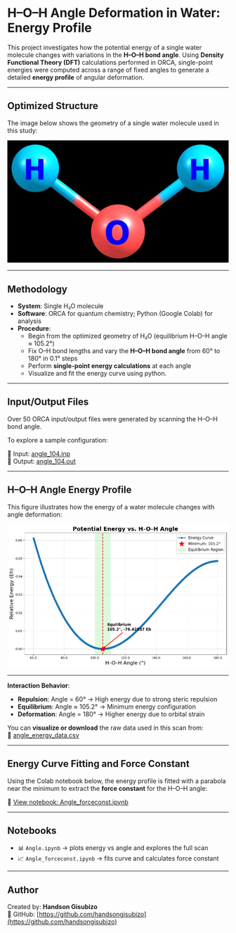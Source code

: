 # H–O–H Angle Deformation in Water: Energy Profile

This project investigates how the potential energy of a single water molecule changes with variations in the **H–O–H bond angle**. Using **Density Functional Theory (DFT)** calculations performed in ORCA, single-point energies were computed across a range of fixed angles to generate a detailed **energy profile** of angular deformation.

---

## Optimized Structure

The image below shows the geometry of a single water molecule used in this study:

![Optimized Water](./water.jpg)

---

## Methodology

- **System**: Single H₂O molecule  
- **Software**: ORCA for quantum chemistry; Python (Google Colab) for analysis  
- **Procedure**:
  - Begin from the optimized geometry of H₂O (equilibrium H–O–H angle ≈ 105.2°)
  - Fix O–H bond lengths and vary the **H–O–H bond angle** from 60° to 180° in 0.1° steps
  - Perform **single-point energy calculations** at each angle
  - Visualize and fit the energy curve using python.
 
---

## Input/Output Files
Over 50 ORCA input/output files were generated by scanning the H–O–H bond angle.

To explore a sample configuration:

🔹 Input:  [angle_104.inp](./angle_104.inp)  
🔹 Output: [angle_104.out](./angle_104.out)


---

## H–O–H Angle Energy Profile

This figure illustrates how the energy of a water molecule changes with angle deformation:

![H–O–H Energy Curve](./energy_curve.png)

---

**Interaction Behavior**:
- **Repulsion**: Angle = 60° → High energy due to strong steric repulsion  
- **Equilibrium**: Angle ≈ 105.2° → Minimum energy configuration  
- **Deformation**: Angle = 180° → Higher energy due to orbital strain  

You can **visualize or download** the raw data used in this scan from:  
📎 [angle_energy_data.csv](./angle_energy_data.csv)

---

## Energy Curve Fitting and Force Constant

Using the Colab notebook below, the energy profile is fitted with a parabola near the minimum to extract the **force constant** for the H–O–H angle:

📘 [View notebook: Angle_forceconst.ipynb](./Angle_forceconst.ipynb)

---

## Notebooks

- 📊 `Angle.ipynb` → plots energy vs angle and explores the full scan  
- 📈 `Angle_forceconst.ipynb` → fits curve and calculates force constant

---

## Author

Created by: **Handson Gisubizo**  
🔗 GitHub: [https://github.com/handsongisubizo](https://github.com/handsongisubizo)
